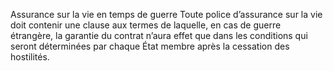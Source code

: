 Assurance sur la vie en temps de guerre
Toute police d’assurance sur la vie doit contenir une clause aux termes de laquelle, en cas de guerre étrangère, la garantie du contrat n’aura effet que dans les conditions qui seront déterminées par chaque État membre après la cessation des hostilités.